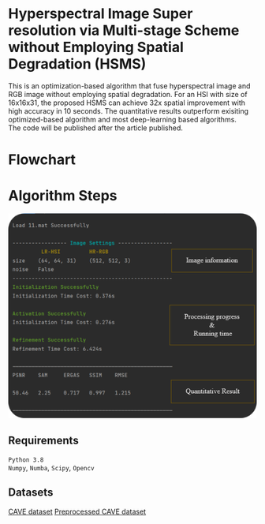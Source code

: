 # Hyperspectral Image Super resolution via Multi-stage Scheme without Employing Spatial Degradation (HSMS)
This is an optimization-based algorithm that fuse hyperspectral image and RGB image without employing spatial degradation.  For an HSI with size of 16x16x31, the proposed HSMS can achieve 32x spatial improvement with high accuracy in 10 seconds. The quantitative results outperform exisiting optimized-based algorithm and most deep-learning based algorithms.    
The code will be published after the article published.  
# Flowchart
# Algorithm Steps
![Introduce](https://github.com/Caoxuheng/imgs/raw/main/%E5%9B%BE%E7%89%871.png)
## Requirements
`Python 3.8`  
`Numpy`, `Numba`, `Scipy`, `Opencv`
## Datasets
[CAVE dataset](https://www1.cs.columbia.edu/CAVE/databases/multispectral/)
[Preprocessed CAVE dataset](https://aistudio.baidu.com/aistudio/datasetdetail/147509)
